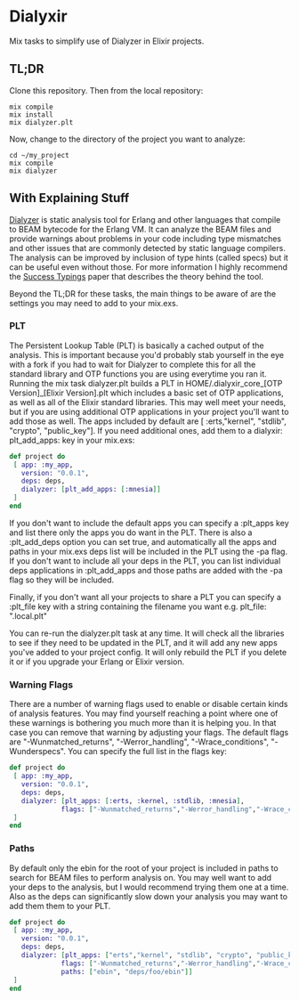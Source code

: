 # Dialyxir

Mix tasks to simplify use of Dialyzer in Elixir projects.

## TL;DR

Clone this repository. Then from the local repository:
```console
mix compile
mix install
mix dialyzer.plt     
```

Now, change to the directory of the project you want to analyze:

```console
cd ~/my_project
mix compile
mix dialyzer 
```

## With Explaining Stuff

[Dialyzer](http://www.erlang.org/doc/apps/dialyzer/dialyzer_chapter.html) is static analysis tool for Erlang and other languages that compile to BEAM bytecode for the Erlang VM. It can analyze the BEAM files and provide warnings about problems in your code including type mismatches and other issues that are commonly detected by static language compilers. The analysis can be improved by inclusion of type hints (called specs) but it can be useful even without those. For more information I highly recommend the [Success Typings](http://user.it.uu.se/~kostis/Papers/succ_types.pdf) paper that describes the theory behind the tool.


Beyond the TL;DR for these tasks, the main things to be aware of are the settings you may need to add to your mix.exs.

### PLT

The Persistent Lookup Table (PLT) is basically a cached output of the analysis. This is important because you'd probably stab yourself in the eye with 
a fork if you had to wait for Dialyzer to complete this for all the standard library and OTP functions you are using everytime you ran it. 
Running the mix task dialyzer.plt builds a PLT in HOME/.dialyxir_core_[OTP Version]_[Elixir Version].plt which includes a basic set of OTP applications, 
as well as all of the Elixir standard libraries. This may well meet your needs, but if you are using additional OTP applications in your project you'll want to add those as well. 
The apps included by default are [ :erts,"kernel", "stdlib", "crypto", "public_key"]. If you need additional ones, add them to a dialyxir: plt_add_apps: key in your mix.exs:

```elixir
def project do
 [ app: :my_app,
   version: "0.0.1",
   deps: deps,
   dialyzer: [plt_add_apps: [:mnesia]]
 ]
end
```

If you don't want to include the default apps you can specify a :plt_apps key and list there only the apps you do want in the PLT. 
There is also a :plt_add_deps option you can set true, and automatically all the apps and paths in your mix.exs deps list will be included in the PLT using the -pa flag. 
If you don't want to include all your deps in the PLT, you can list individual deps applications in :plt_add_apps and those paths are added with the -pa flag so they will be included.

Finally, if you don't want all your projects to share a PLT you can specify a :plt_file key with a string containing the filename you want e.g. plt_file: ".local.plt"

You can re-run the dialyzer.plt task at any time. It will check all the libraries to see if they need to be updated in the PLT, and it will add any new apps you've added to your
project config. It will only rebuild the PLT if you delete it or if you upgrade your Erlang or Elixir version.

### Warning Flags

There are a number of warning flags used to enable or disable certain kinds of analysis features. 
You may find yourself reaching a point where one of these warnings is bothering you much more than it is helping you. 
In that case you can remove that warning by adjusting your flags. 
The default flags are "-Wunmatched_returns", "-Werror_handling", "-Wrace_conditions", "-Wunderspecs". You can specify the full list in the flags key:

```elixir
def project do
 [ app: :my_app,
   version: "0.0.1",
   deps: deps,
   dialyzer: [plt_apps: [:erts, :kernel, :stdlib, :mnesia],
             flags: ["-Wunmatched_returns","-Werror_handling","-Wrace_conditions", "-Wno_opaque"]]
 ]
end
```

### Paths

By default only the ebin for the root of your project is included in paths to search for BEAM files to perform analysis on. You may well want to add your deps to the analysis, but I would recommend trying them one at a time. Also as the deps can significantly slow down your analysis you may want to add them them to your PLT.

```elixir
def project do
 [ app: :my_app,
   version: "0.0.1",
   deps: deps,
   dialyzer: [plt_apps: ["erts","kernel", "stdlib", "crypto", "public_key", "mnesia"],
             flags: ["-Wunmatched_returns","-Werror_handling","-Wrace_conditions", "-Wno_opaque"],
             paths: ["ebin", "deps/foo/ebin"]]
 ]
end
```
